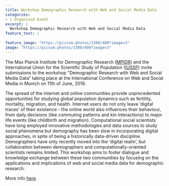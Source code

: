 ```yaml
---
title: Workshop Demographic Research with Web and Social Media Data
categories:
- c Organized Event
excerpt: |
  Workshop Demographic Research with Web and Social Media Data
feature_text: |
   
feature_image: "https://picsum.photos/1300/400?image=3"
image: "https://picsum.photos/1300/400?image=3"
---
```



The Max Planck Institute for Demographic Research ([MPIDR](https://www.demogr.mpg.de/en/default.htm)) and the International Union for the Scientific Study of Population ([IUSSP](https://iussp.org/en)) invite submissions to the workshop "Demographic Research with Web and Social Media Data” taking place at the International Conference on Web and Social Media in Munich on 11th of June, 2019.

The spread of the internet and online communities provide unprecedented opportunities for studying global population dynamics such as fertility, mortality, migration, and health. Internet users do not only leave ‘digital traces’ of their existence - the online world also influences their  behaviour, from daily decisions (like commuting patterns and kin interactions) to major life events (like childbirth and migration). Computational social scientists have long employed innovative methodologies and data sources to study social phenomena but demography has been slow in incorporating digital approaches, in spite of being a historically data-driven discipline. Demographers have only recently moved into the ‘digital realm’, but collaboration between demographers and computationally-oriented scientists remains limited. This workshop aims to foster dialogue and knowledge exchange between these two communities by focusing on the applications and implications of web and social media data for demographic research.

More info [here](https://iussp.org/en/workshop-demographic-research-web-and-social-media-data).
